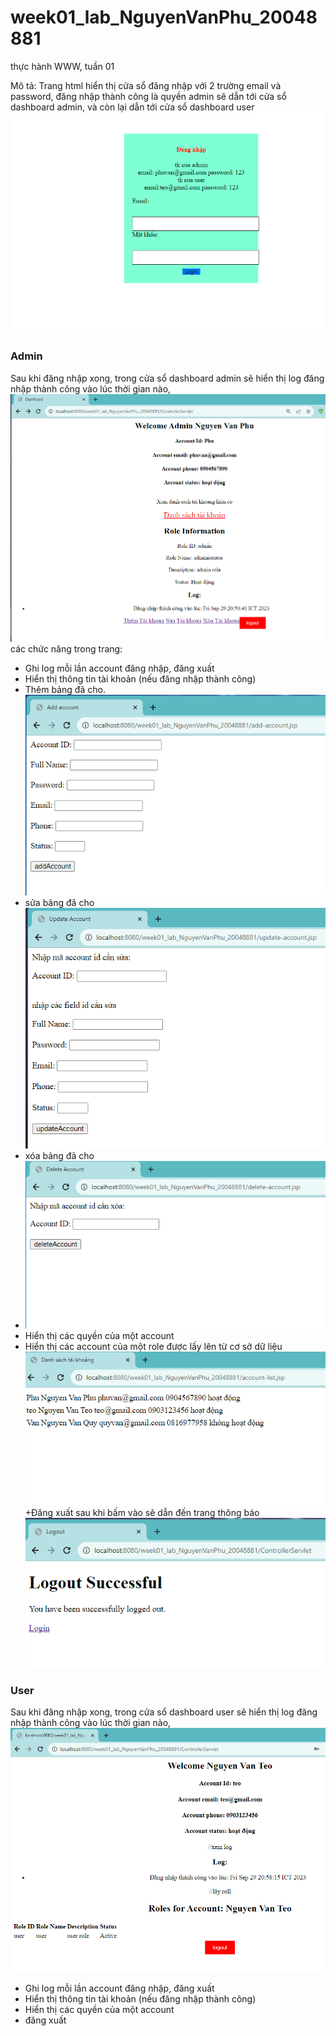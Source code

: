 # week01_lab_NguyenVanPhu_20048881
thực hành WWW, tuần 01

Mô tả: Trang html hiển thị cửa sổ đăng nhập với 2 trường email và password,
đăng nhập thành công là quyền admin sẽ dẫn tới cửa sổ dashboard admin,
và còn lại dẫn tới cửa sổ dashboard user
![img.png](img.png)


### Admin
Sau khi đăng nhập xong, trong cửa sổ dashboard admin sẽ hiển thị 
log đăng nhập thành công vào lúc thời gian nào, 
![img_7.png](img_7.png)
các chức năng trong trang:
+ Ghi log mỗi lần account đăng nhập, đăng xuất
+ Hiển thị thông tin tài khoản (nếu đăng nhập thành công)
+ Thêm bảng đã cho.
![img_2.png](img_2.png)
+ sửa bãng đã cho 
![img_4.png](img_4.png)
+ xóa bảng đã cho
+ ![img_5.png](img_5.png)
+ Hiển thị các quyền của một account 
+ Hiển thị các account của một role được lấy lên từ cơ sở dữ liệu
![img_1.png](img_1.png)
+Đăng xuất sau khi bấm vào sẽ dẫn đến trang thông báo
![img_6.png](img_6.png)


### User
Sau khi đăng nhập xong, trong cửa sổ dashboard user sẽ hiển thị
log đăng nhập thành công vào lúc thời gian nào, 
![img_8.png](img_8.png)
+ Ghi log mỗi lần account đăng nhập, đăng xuất
+ Hiển thị thông tin tài khoản (nếu đăng nhập thành công)
+ Hiển thị các quyền của một account
+ đăng xuất 